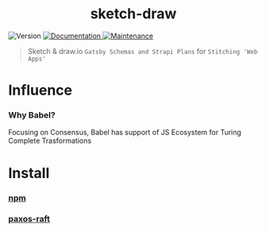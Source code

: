 <h1 align="center">sketch-draw </h1>
<p>
  <img alt="Version" src="https://img.shields.io/badge/version-1.0.0-blue.svg?cacheSeconds=2592000" />
  <a href="https://github.com/paxos-raft/paxos-raft/tree/master/packages/sketch-draw#readme" target="_blank">
    <img alt="Documentation" src="https://img.shields.io/badge/documentation-yes-brightgreen.svg" />
  </a>
  <a href="https://github.com/paxos-raft/paxos-raft/graphs/commit-activity" target="_blank">
    <img alt="Maintenance" src="https://img.shields.io/badge/Maintained%3F-yes-green.svg" />
  </a>
</p>


> Sketch & draw.io `Gatsby Schemas and Strapi Plans` for `Stitching 'Web Apps'`

# Influence
### Why Babel?
Focusing on Consensus, Babel has support of JS Ecosystem for Turing Complete Trasformations

# Install
### [npm](https://www.npmjs.com/package/sketch-draw)
### [paxos-raft](https://github.com/paxos-raft/paxos-raft#readme)

